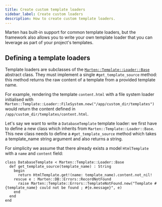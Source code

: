 ```yaml
---
title: Create custom template loaders
sidebar_label: Create custom loaders
description: How to create custom template loaders.
---
```


Marten has built-in support for common template loaders, but the framework also allows you to write your own template loader that you can leverage as part of your project's templates.

## Defining a template loaders

Template loaders are subclasses of the [`Marten::Template::Loader::Base`](pathname:///api/dev/Marten/Template/Loader/Base.html) abstract class. They must implement a single `#get_template_source` method: this method returns the raw content of a template from a provided template name.

For example, rendering the template `content.html` with a file system loader initialised with `Marten::Template::Loader::FileSystem.new("/app/custom_dir/templates")` would return the content defined in `/app/custom_dir/templates/content.html`.

Let's say we want to write a `DatabaseTemplate` template loader: we first have to define a new class which inherits from `Marten::Template::Loader::Base`. This new class needs to define a `#get_template_source` method which takes a template_name string argument and also returns a string.

For simplicity we assume that there already exists a model `HtmlTemplate` with a `name` and `content` field:

```crystal
class DatabaseTemplate < Marten::Template::Loader::Base
  def get_template_source(template_name) : String
    begin
      return HtmlTemplate.get!(name: template_name).content.not_nil!
    rescue e : Marten::DB::Errors::RecordNotFound
      raise Marten::Template::Errors::TemplateNotFound.new("Template #{template_name} could not be found ; #{e.message}", e)
    end
  end
end
```
